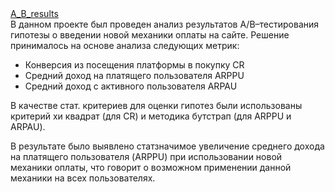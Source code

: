 
<div id="badges" >
  <a href="https://github.com/t-a-m-a-r-a/A_B_testing/blob/main/A_B_results_ipynb%22.ipynb">
  A_B_results
  </a> 
 </div>  
В данном проекте был проведен анализ результатов A/B–тестирования гипотезы о введении новой механики оплаты на сайте.
Решение принималось на основе анализа следующих метрик:

* Конверсия из посещения платформы в покупку CR
* Средний доход на платящего пользователя ARPPU
* Cредний доход с активного пользователя ARPAU

  
В качестве стат. критериев для оценки гипотез были использованы критерий хи квадрат (для CR) и методика бутстрап (для ARPPU и ARPAU).


В результате было выявлено статзначимое увеличение среднего дохода на платящего пользователя (ARPPU) при использовании новой механики оплаты, что говорит о возможном применении данной механики на всех пользователях.
